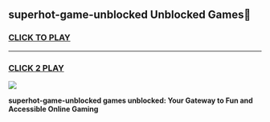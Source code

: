 
## superhot-game-unblocked Unblocked Games👋
<h3>
<a href="https://news.freeplayer.one?title=superhot-game-unblocked&ref=16F">CLICK TO PLAY</a></h3>
<hr>

<h3>
<a href="https://news.freeplayer.one?title=superhot-game-unblocked&ref=16F">CLICK 2 PLAY</a>
  
</h3>

<a href="https://news.freeplayer.one?title=superhot-game-unblocked&ref=16F/"><img src="https://clearcache.store/games.png"></a>


**superhot-game-unblocked games unblocked: Your Gateway to Fun and Accessible Online Gaming**
